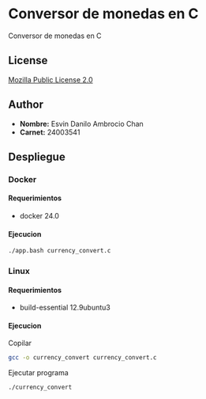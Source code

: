 # Conversor de monedas en C
Conversor de monedas en C

## License

[Mozilla Public License 2.0](https://choosealicense.com/licenses/mpl-2.0/)

## Author

- **Nombre:** Esvin Danilo Ambrocio Chan
- **Carnet:** 24003541

## Despliegue

### Docker

#### Requerimientos
- docker 24.0

#### Ejecucion
```bash
./app.bash currency_convert.c
```

### Linux

#### Requerimientos
- build-essential 12.9ubuntu3

#### Ejecucion

Copilar
```bash
gcc -o currency_convert currency_convert.c
```

Ejecutar programa
```bash
./currency_convert
```
